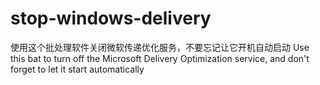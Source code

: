 # stop-windows-delivery
使用这个批处理软件关闭微软传递优化服务，不要忘记让它开机自动启动
Use this bat to turn off the Microsoft Delivery Optimization service, and don't forget to let it start automatically

